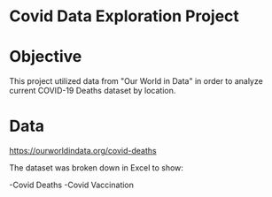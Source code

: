 # Covid Data Exploration Project

# Objective
This project utilized data from "Our World in Data" in order to analyze current COVID-19 Deaths dataset by location.

# Data
https://ourworldindata.org/covid-deaths

The dataset was broken down in Excel to show:

-Covid Deaths
-Covid Vaccination
